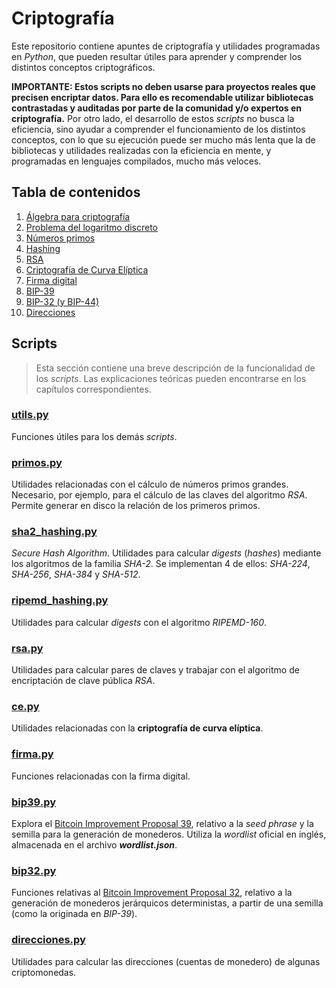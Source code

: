 # Criptografía

Este repositorio contiene apuntes de criptografía y utilidades programadas en *Python*, que pueden resultar útiles para aprender y comprender los distintos conceptos criptográficos.

**IMPORTANTE: Estos scripts no deben usarse para proyectos reales que precisen encriptar datos. Para ello es recomendable utilizar bibliotecas contrastadas y auditadas por parte de la comunidad y/o expertos en criptografía.** Por otro lado, el desarrollo de estos *scripts* no busca la eficiencia, sino ayudar a comprender el funcionamiento de los distintos conceptos, con lo que su ejecución puede ser mucho más lenta que la de bibliotecas y utilidades realizadas con la eficiencia en mente, y programadas en lenguajes compilados, mucho más veloces.

## Tabla de contenidos

1. [Álgebra para criptografía](capitulos/algebra.md)
1. [Problema del logaritmo discreto](capitulos/logaritmo-discreto.md)
1. [Números primos](capitulos/primos.md)
1. [Hashing](capitulos/hashing.md)
1. [RSA](capitulos/rsa.md)
1. [Criptografía de Curva Elíptica](capitulos/curva-eliptica.md)
1. [Firma digital](capitulos/firma.md)
1. [BIP-39](capitulos/bip39.md)
1. [BIP-32 (y BIP-44)](capitulos/bip32.md)
1. [Direcciones](capitulos/direcciones.md)

## Scripts

> Esta sección contiene una breve descripción de la funcionalidad de los *scripts*. Las explicaciones teóricas pueden encontrarse en los capítulos correspondientes.

### [utils.py](utils.py)

Funciones útiles para los demás *scripts*.

### [primos.py](primos.py)

Utilidades relacionadas con el cálculo de números primos grandes. Necesario, por ejemplo, para el cálculo de las claves del algoritmo *RSA*. Permite generar en disco la relación de los primeros primos.

### [sha2_hashing.py](sha2_hashing.py)

*Secure Hash Algorithm*. Utilidades para calcular *digests* (*hashes*) mediante los algoritmos de la familia *SHA-2*. Se implementan 4 de ellos: *SHA-224*, *SHA-256*, *SHA-384* y *SHA-512*.

### [ripemd_hashing.py](ripemd_hashing.py)

Utilidades para calcular *digests* con el algoritmo *RIPEMD-160*.

### [rsa.py](rsa.py)

Utilidades para calcular pares de claves y trabajar con el algoritmo de encriptación de clave pública *RSA*.

### [ce.py](ce.py)

Utilidades relacionadas con la **criptografía de curva elíptica**.

### [firma.py](firma.py)

Funciones relacionadas con la firma digital.

### [bip39.py](bip39.py)

Explora el [Bitcoin Improvement Proposal 39](https://github.com/bitcoin/bips/blob/master/bip-0039.mediawiki), relativo a la *seed phrase* y la semilla para la generación de monederos. Utiliza la *wordlist* oficial en inglés, almacenada en el archivo ***wordlist.json***.

### [bip32.py](bip32.py)

Funciones relativas al [Bitcoin Improvement Proposal 32](https://github.com/bitcoin/bips/blob/master/bip-0032.mediawiki), relativo a la generación de monederos jerárquicos deterministas, a partir de una semilla (como la originada en *BIP-39*).

### [direcciones.py](direcciones.py)

Utilidades para calcular las direcciones (cuentas de monedero) de algunas criptomonedas.
